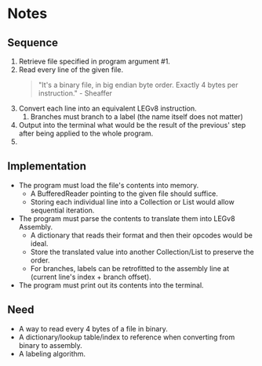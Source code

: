 # Notes
## Sequence
1. Retrieve file specified in program argument #1.
2. Read every line of the given file. 
   > "It's a binary file, in big endian byte order. Exactly 4 bytes per instruction." - Sheaffer
3. Convert each line into an equivalent LEGv8 instruction.
   1. Branches must branch to a label (the name itself does not matter)
4. Output into the terminal what would be the result of the previous' step after being applied to the whole program.
5. 
## Implementation
* The program must load the file's contents into memory. 
  * A BufferedReader pointing to the given file should suffice.
  * Storing each individual line into a Collection or List would allow sequential iteration.
* The program must parse the contents to translate them into LEGv8 Assembly.
  * A dictionary that reads their format and then their opcodes would be ideal.
  * Store the translated value into another Collection/List to preserve the order.
  * For branches, labels can be retrofitted to the assembly line at (current line's index + branch offset).
* The program must print out its contents into the terminal.

## Need
* A way to read every 4 bytes of a file in binary.
* A dictionary/lookup table/index to reference when converting from binary to assembly.
* A labeling algorithm.